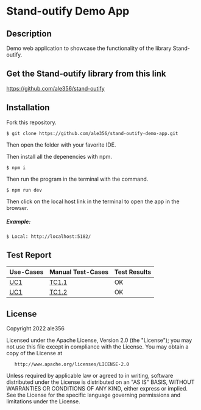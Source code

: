 # Stand-outify Demo App
## Description
Demo web application to showcase the functionality of the library Stand-outify.
## Get the Stand-outify library from this link
https://github.com/ale356/stand-outify
## Installation
Fork this repository.
```
$ git clone https://github.com/ale356/stand-outify-demo-app.git
```
Then open the folder with your favorite IDE.

Then install all the depenencies with npm.
```
$ npm i
```
Then run the program in the terminal with the command.
```
$ npm run dev
```
Then click on the local host link in the terminal to open the app in the browser.
##### Example:
```
$ Local: http://localhost:5182/
```

## Test Report
| Use-Cases     | Manual Test-Cases | Test Results |
| ------------- | ------------- | -------- |
| [UC1](https://github.com/ale356/stand-outify-demo-app/blob/main/resources/Use-Cases.md#uc1-showcase-an-animated-element)           | [TC1.1](https://github.com/ale356/stand-outify-demo-app/blob/main/resources/Test-Cases.md#tc11-showcase-an-animated-button-element-successfully)         | OK       |
| [UC1](https://github.com/ale356/stand-outify-demo-app/blob/main/resources/Use-Cases.md#uc1-showcase-an-animated-element)           | [TC1.2](https://github.com/ale356/stand-outify-demo-app/blob/main/resources/Test-Cases.md#tc12-showcase-an-animated-h1-element-successfully)         | OK       |

## License
   Copyright 2022 ale356

   Licensed under the Apache License, Version 2.0 (the "License");
   you may not use this file except in compliance with the License.
   You may obtain a copy of the License at

       http://www.apache.org/licenses/LICENSE-2.0

   Unless required by applicable law or agreed to in writing, software
   distributed under the License is distributed on an "AS IS" BASIS,
   WITHOUT WARRANTIES OR CONDITIONS OF ANY KIND, either express or implied.
   See the License for the specific language governing permissions and
   limitations under the License.
